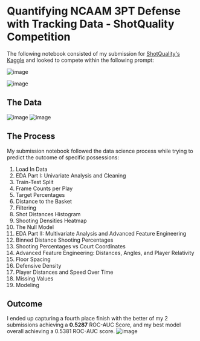# Quantifying NCAAM 3PT Defense with Tracking Data - ShotQuality Competition

The following notebook consisted of my submission for [ShotQuality's Kaggle](https://www.kaggle.com/competitions/quantifying-3-pt-def-in-ncaam-with-tracking-data) and looked to compete within the following prompt:

![image](https://github.com/user-attachments/assets/e72cbde9-6cc8-444c-b05a-66d49168941a)

![image](https://github.com/user-attachments/assets/1688fb4b-1d8f-47bd-9c91-43cb1bc36ee5)

## The Data
![image](https://github.com/user-attachments/assets/3e0c51d3-e45f-4bba-b96d-dde7b9e1fc0d)
![image](https://github.com/user-attachments/assets/c1c2660f-620f-4058-bec2-39239b1edd3a)


## The Process
My submission notebook followed the data science process while trying to predict the outcome of specific possessions:
1. Load In Data
2. EDA Part I: Univariate Analysis and Cleaning
3. Train-Test Split
4. Frame Counts per Play
5. Target Percentages
6. Distance to the Basket
7. Filtering
8. Shot Distances Histogram
9. Shooting Densities Heatmap
10. The Null Model
11. EDA Part II: Multivariate Analysis and Advanced Feature Engineering
12. Binned Distance Shooting Percentages
13. Shooting Percentages vs Court Coordinates
14. Advanced Feature Engineering: Distances, Angles, and Player Relativity
15. Floor Spacing
16. Defensive Density
17. Player Distances and Speed Over Time
18. Missing Values
19. Modeling

## Outcome
I ended up capturing a fourth place finish with the better of my 2 submissions achieving a **0.5287** ROC-AUC Score, and my best model overall achieving a 0.5381 ROC-AUC score.
![image](https://github.com/user-attachments/assets/98f0c869-6668-480c-940c-907fdb0dcb72)

